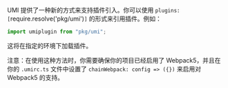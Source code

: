UMI 提供了一种新的方式来支持插件引入。你可以使用 `plugins:[`require.resolve('pkg/umi')`]` 的形式来引用插件。例如：

```typescript
import umiplugin from "pkg/umi";
```

这将在指定的环境下加载插件。

注意：在使用这种方法时，你需要确保你的项目已经启用了 Webpack5，并且在你的 `.umirc.ts` 文件中设置了 `chainWebpack: config => ({})` 来启用对 Webpack5 的支持。

